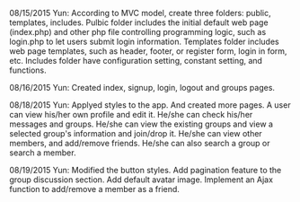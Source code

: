 08/15/2015 Yun: According to MVC model, create three folders: public, templates, includes. Pulbic folder includes the initial default web page (index.php) and other php file controlling programming logic, such as login.php to let users submit login information. Templates folder includes web page templates, such as header, footer, or register form, login in form, etc. Includes folder have configuration setting, constant setting, and functions.

08/16/2015 Yun: Created index, signup, login, logout and groups pages.

08/18/2015 Yun: Applyed styles to the app. And created more pages. A user can view his/her own profile and edit it. He/she can check his/her messages and groups. He/she can view the existing groups and view a selected group's information and join/drop it. He/she can view other members, and add/remove friends. He/she can also search a group or search a member.

08/19/2015 Yun: Modified the button styles. Add pagination feature to the group discussion section. Add default avatar image. Implement an Ajax function to add/remove a member as a friend.
